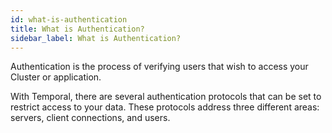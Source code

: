 ```yaml
---
id: what-is-authentication
title: What is Authentication?
sidebar_label: What is Authentication?
---
```


Authentication is the process of verifying users that wish to access your Cluster or application.

With Temporal, there are several authentication protocols that can be set to restrict access to your data. These protocols address three different areas: servers, client connections, and users.
